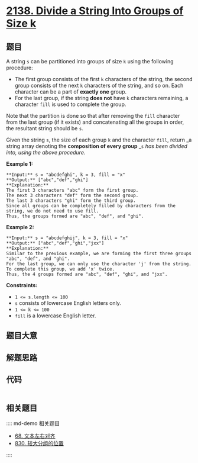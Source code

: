 # [2138. Divide a String Into Groups of Size k](https://leetcode.com/problems/divide-a-string-into-groups-of-size-k)

## 题目

A string `s` can be partitioned into groups of size `k` using the following
procedure:

  * The first group consists of the first `k` characters of the string, the second group consists of the next `k` characters of the string, and so on. Each character can be a part of **exactly one** group.
  * For the last group, if the string **does not** have `k` characters remaining, a character `fill` is used to complete the group.

Note that the partition is done so that after removing the `fill` character
from the last group (if it exists) and concatenating all the groups in order,
the resultant string should be `s`.

Given the string `s`, the size of each group `k` and the character `fill`,
return _a string array denoting the **composition of every group** _`s` _has
been divided into, using the above procedure_.



**Example 1:**

    
    
    **Input:** s = "abcdefghi", k = 3, fill = "x"
    **Output:** ["abc","def","ghi"]
    **Explanation:**
    The first 3 characters "abc" form the first group.
    The next 3 characters "def" form the second group.
    The last 3 characters "ghi" form the third group.
    Since all groups can be completely filled by characters from the string, we do not need to use fill.
    Thus, the groups formed are "abc", "def", and "ghi".
    

**Example 2:**

    
    
    **Input:** s = "abcdefghij", k = 3, fill = "x"
    **Output:** ["abc","def","ghi","jxx"]
    **Explanation:**
    Similar to the previous example, we are forming the first three groups "abc", "def", and "ghi".
    For the last group, we can only use the character 'j' from the string. To complete this group, we add 'x' twice.
    Thus, the 4 groups formed are "abc", "def", "ghi", and "jxx".
    



**Constraints:**

  * `1 <= s.length <= 100`
  * `s` consists of lowercase English letters only.
  * `1 <= k <= 100`
  * `fill` is a lowercase English letter.


## 题目大意

## 解题思路

## 代码

```javascript

```

## 相关题目

:::: md-demo 相关题目
- [68. 文本左右对齐](https://leetcode.com/problems/text-justification)
- [830. 较大分组的位置](https://leetcode.com/problems/positions-of-large-groups)

::::
